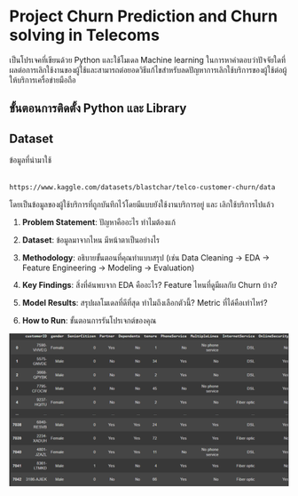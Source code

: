 # Project Churn Prediction and Churn solving in Telecoms

  

เป็นโปรเจคที่เขียนด้วย Python และใช้โมเดล Machine learning ในการหาคำตอบว่าปัจจัยใดที่ผลต่อการเลิกใช้งานของผู้ใช้และสามารถต่อยอดวิธีแก้ไขสำหรับลดปัญหาการเลิกใช้บริการของผู้ใช้ต่อผู้ให้บริการเครื่อข่ายมือถือ

## ขั้นตอนการติดตั้ง Python และ Library

## Dataset

ข้อมูลที่นำมาใช้

```bash

https://www.kaggle.com/datasets/blastchar/telco-customer-churn/data

```

โดยเป็นข้อมูลของผู้ใช้บริการที่ถูกบันทึกไว้โดยมีแบบยังใช้งานบริการอยู่ และ เลิกใช้บริการไปแล้ว

  

1.  **Problem Statement**: ปัญหาคืออะไร ทำไมต้องแก้

2.  **Dataset**: ข้อมูลมาจากไหน มีหน้าตาเป็นอย่างไร

3.  **Methodology**: อธิบายขั้นตอนที่คุณทำแบบสรุป (เช่น Data Cleaning -> EDA -> Feature Engineering -> Modeling -> Evaluation)

4.  **Key Findings**: สิ่งที่ค้นพบจาก EDA คืออะไร? Feature ไหนที่ดูมีผลกับ Churn บ้าง?

5.  **Model Results**: สรุปผลโมเดลที่ดีที่สุด ทำไมถึงเลือกตัวนี้? Metric ที่ได้คือเท่าไหร่?

6. **How to Run**: ขั้นตอนการรันโปรเจกต์ของคุณ


![image_alt](https://github.com/Alanno25/Project-Churn-prediction/blob/074ef43258df20e7e90c11149ba40d2c4bc2a9d1/dataset%20churn.png)
